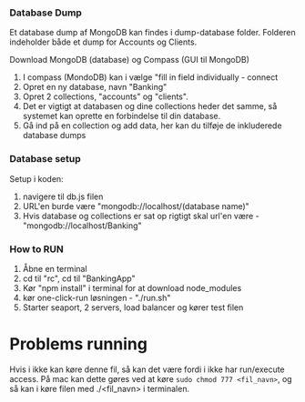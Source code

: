 ### Database Dump

Et database dump af MongoDB kan findes i dump-database folder.
Folderen indeholder både et dump for Accounts og Clients.

Download MongoDB (database) og Compass (GUI til MongoDB)

1. I compass (MondoDB) kan i vælge "fill in field individually - connect
2. Opret en ny database, navn "Banking"
3. Opret 2 collections, "accounts" og "clients".
4. Det er vigtigt at databasen og dine collections heder det samme, så systemet kan oprette en forbindelse til din database.
5. Gå ind på en collection og add data, her kan du tilføje de inkluderede database dumps

### Database setup

Setup i koden:

1. navigere til db.js filen
2. URL'en burde være "mongodb://localhost/(database name)"
3. Hvis database og collections er sat op rigtigt skal url'en være - "mongodb://localhost/Banking"

### How to RUN

1. Åbne en terminal
2. cd til "rc", cd til "BankingApp"
3. Kør "npm install" i terminal for at download node_modules
4. kør one-click-run løsningen - "./run.sh"
5. Starter seaport, 2 servers, load balancer og kører test filen

# Problems running

Hvis i ikke kan køre denne fil, så kan det være fordi i ikke har run/execute access.
På mac kan dette gøres ved at køre `sudo chmod 777 <fil_navn>`, og så kan i køre filen med ./<fil_navn> i terminalen.
